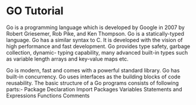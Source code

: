 # GO Tutorial
Go is a programming language which is developed by Google in 2007 by Robert
Griesemer, Rob Pike, and Ken Thompson. Go is a statically-typed language. Go
has a similar syntax to C. It is developed with the vision of high performance
and fast development. Go provides type safety, garbage collection, dynamic-
typing capability, many advanced built-in types such as variable length arrays
and key-value maps etc.

Go is modern, fast and comes with a powerful standard library.
Go has built-in concurrency.
Go uses interfaces as the building blocks of code reusability.
The basic structure of a Go programs consists of following parts:-
	Package Declaration
	Import Packages
	Variables
	Statements and Expressions
	Functions
	Comments
	
